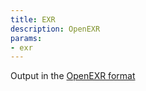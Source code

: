 ```yaml
---
title: EXR
description: OpenEXR
params:
- exr
---
```

Output in the [OpenEXR format](https://en.wikipedia.org/wiki/OpenEXR)
